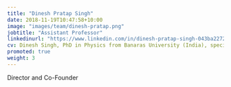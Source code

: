 ```yaml
---
title: "Dinesh Pratap Singh"
date: 2018-11-19T10:47:58+10:00
image: "images/team/dinesh-pratap.png"
jobtitle: "Assistant Professor"
linkedinurl: "https://www.linkedin.com/in/dinesh-pratap-singh-043ba2272/"
cv: Dinesh Singh, PhD in Physics from Banaras University (India), specialized in Nanoscience and Synthesis of Nanomaterials. Following his doctoral studies, he pursued a postdoctoral position in Urbana, Illinois, delving deeper into his research interests. Since 2011, Dinesh has been a dedicated academic at University of Santiago de Chile, where he imparts his knowledge and passion for the nanomaterials and serves as head of nanoenergy and advanced optical materials laboratory. Additionally, he plays a crucial role as co-founder of MAQI, serving as its Scientific Director, where he applies his expertise to drive innovation and scientific advancement.
promoted: true
weight: 3
---
```


Director and Co-Founder
